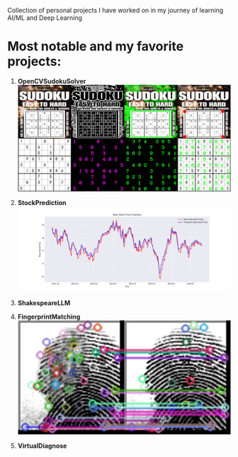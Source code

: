 Collection of personal projects I have worked on in my journey of learning AI/ML and Deep Learning

# Most notable and my favorite projects:
1. **OpenCVSudokuSolver**
![results](https://github.com/clides/Projects/blob/main/OpenCVSudokuSolver/result.jpg)


2. **StockPrediction**
![results](https://github.com/clides/Projects/blob/main/StockPrediction/prediction.png)


3. **ShakespeareLLM**


4. **FingerprintMatching**
![results](https://github.com/clides/Projects/blob/main/FingerprintMatching/result.jpg)


5. **VirtualDiagnose**